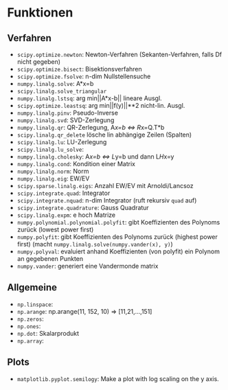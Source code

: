 # Funktionen

## Verfahren

- `scipy.optimize.newton`: Newton-Verfahren (Sekanten-Verfahren, falls Df nicht gegeben)
- `scipy.optimize.bisect`: Bisektionsverfahren
- `scipy.optimize.fsolve`: n-dim Nullstellensuche
- `numpy.linalg.solve`: A*x=b
- `scipy.linalg.solve_triangular`
- `numpy.linalg.lstsq`: arg min||A*x-b|| lineare Ausgl.
- `scipy.optimize.leastsq`: arg min||f(y)||**2 nicht-lin. Ausgl.
- `numpy.linalg.pinv`: Pseudo-Inverse
- `numpy.linalg.svd`: SVD-Zerlegung
- `numpy.linalg.qr`: QR-Zerlegung, A*x=b <=> R*x=Q.T*b
- `scipy.linalg.qr_delete` lösche lin abhängige Zeilen (Spalten)
- `scipy.linalg.lu`: LU-Zerlegung
- `scipy.linalg.lu_solve`: 
- `numpy.linalg.cholesky`: A*x=b <=> L*y=b und dann L*H*x=y
- `numpy.linalg.cond`: Kondition einer Matrix
- `numpy.linalg.norm`: Norm
- `numpy.linalg.eig`: EW/EV
- `scipy.sparse.linalg.eigs`: Anzahl EW/EV mit Arnoldi/Lancsoz
- `scipy.integrate.quad`: Integrator
- `scipy.integrate.nquad`: n-dim Integrator (ruft rekursiv `quad` auf)
- `scipy.integrate.quadrature`: Gauss Quadratur
- `scipy.linalg.expm`: e hoch Matrize
- `numpy.polynomial.polynomial.polyfit`: gibt Koeffizienten des Polynoms zurück (lowest power first)
- `numpy.polyfit`: gibt Koeffizienten des Polynoms zurück (highest power first) (macht `numpy.linalg.solve(numpy.vander(x), y)`)
- `numpy.polyval`: evaluiert anhand Koeffizienten (von polyfit) ein Polynom an gegebenen Punkten
- `numpy.vander`: generiert eine Vandermonde matrix

## Allgemeine

- `np.linspace`:
- `np.arange`: np.arange(11, 152, 10) => [11,21,...,151]
- `np.zeros`:
- `np.ones`:
- `np.dot`: Skalarprodukt
- `np.array`:

## Plots

- `matplotlib.pyplot.semilogy`: Make a plot with log scaling on the y axis.